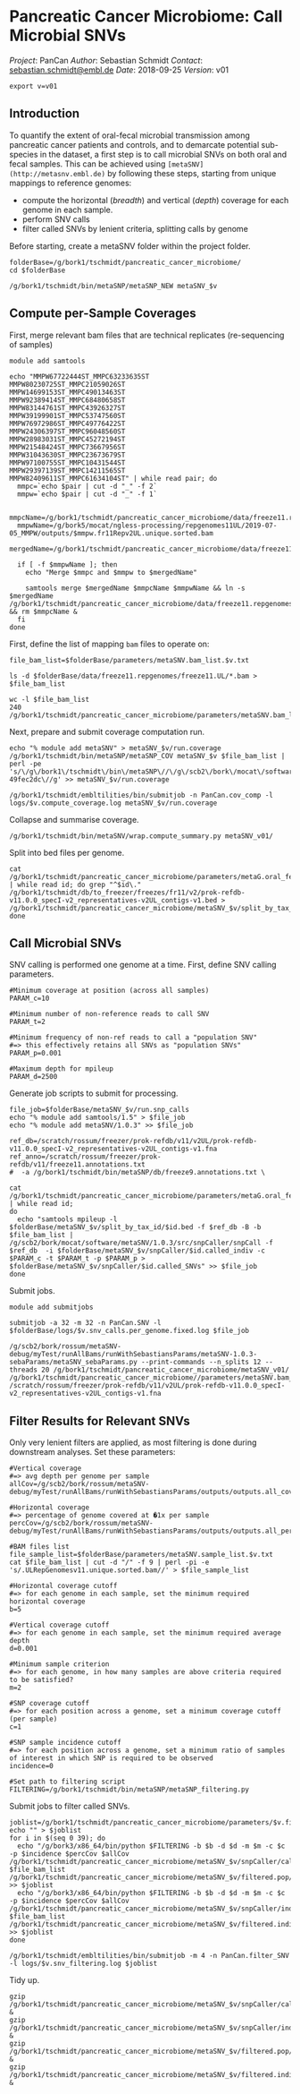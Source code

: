 # Pancreatic Cancer Microbiome: Call Microbial SNVs

*Project*: PanCan
*Author*: Sebastian Schmidt
*Contact*: sebastian.schmidt@embl.de
*Date*: 2018-09-25
*Version*: v01

```
export v=v01
```

## Introduction

To quantify the extent of oral-fecal microbial transmission among pancreatic cancer patients and controls, and to demarcate potential sub-species in the dataset, a first step is to call microbial SNVs on both oral and fecal samples. This can be achieved using `[metaSNV](http://metasnv.embl.de)` by following these steps, starting from unique mappings to reference genomes:

* compute the horizontal (*breadth*) and vertical (*depth*) coverage for each genome in each sample.
* perform SNV calls
* filter called SNVs by lenient criteria, splitting calls by genome

Before starting, create a metaSNV folder within the project folder.

```
folderBase=/g/bork1/tschmidt/pancreatic_cancer_microbiome/
cd $folderBase

/g/bork1/tschmidt/bin/metaSNP/metaSNP_NEW metaSNV_$v
```

## Compute per-Sample Coverages

First, merge relevant bam files that are technical replicates (re-sequencing of samples)

```
module add samtools

echo "MMPW67722444ST_MMPC63233635ST
MMPW80230725ST_MMPC21059026ST
MMPW14699153ST_MMPC49013463ST
MMPW92389414ST_MMPC68480658ST
MMPW83144761ST_MMPC43926327ST
MMPW39199901ST_MMPC53747560ST
MMPW76972986ST_MMPC49776422ST
MMPW24306397ST_MMPC96048560ST
MMPW28983031ST_MMPC45272194ST
MMPW21548424ST_MMPC73667956ST
MMPW31043630ST_MMPC23673679ST
MMPW97100755ST_MMPC10431544ST
MMPW29397139ST_MMPC14211565ST
MMPW82409611ST_MMPC61634104ST" | while read pair; do
  mmpc=`echo $pair | cut -d "_" -f 2`
  mmpw=`echo $pair | cut -d "_" -f 1`

  mmpcName=/g/bork1/tschmidt/pancreatic_cancer_microbiome/data/freeze11.repgenomes/freeze11.UL/$mmpc.ULRepGenomesv11.unique.sorted.bam
  mmpwName=/g/bork5/mocat/ngless-processing/repgenomes11UL/2019-07-05_MMPW/outputs/$mmpw.fr11Repv2UL.unique.sorted.bam
  mergedName=/g/bork1/tschmidt/pancreatic_cancer_microbiome/data/freeze11.repgenomes/freeze11.UL/merged/$mmpc.merged.unique.sorted.bam

  if [ -f $mmpwName ]; then
    echo "Merge $mmpc and $mmpw to $mergedName"

    samtools merge $mergedName $mmpcName $mmpwName && ln -s $mergedName /g/bork1/tschmidt/pancreatic_cancer_microbiome/data/freeze11.repgenomes/freeze11.UL/ && rm $mmpcName &
  fi
done
```

First, define the list of mapping `bam` files to operate on:

```
file_bam_list=$folderBase/parameters/metaSNV.bam_list.$v.txt

ls -d $folderBase/data/freeze11.repgenomes/freeze11.UL/*.bam > $file_bam_list

wc -l $file_bam_list
240 /g/bork1/tschmidt/pancreatic_cancer_microbiome/parameters/metaSNV.bam_list.v01.txt
```

Next, prepare and submit coverage computation run.

```
echo "% module add metaSNV" > metaSNV_$v/run.coverage
/g/bork1/tschmidt/bin/metaSNP/metaSNP_COV metaSNV_$v $file_bam_list | perl -pe 's/\/g\/bork1\/tschmidt\/bin\/metaSNP\//\/g\/scb2\/bork\/mocat\/software\/metaSNV\/git-49fec2dc\//g' >> metaSNV_$v/run.coverage

/g/bork1/tschmidt/embltilities/bin/submitjob -n PanCan.cov_comp -l logs/$v.compute_coverage.log metaSNV_$v/run.coverage
```

Collapse and summarise coverage.

```
/g/bork1/tschmidt/bin/metaSNV/wrap.compute_summary.py metaSNV_v01/
```

Split into bed files per genome.

```
cat /g/bork1/tschmidt/pancreatic_cancer_microbiome/parameters/metaG.oral_fecal.tax_ids_abd.txt | while read id; do grep "^$id\." /g/bork1/tschmidt/db/to_freezer/freezes/fr11/v2/prok-refdb-v11.0.0_specI-v2_representatives-v2UL_contigs-v1.bed > /g/bork1/tschmidt/pancreatic_cancer_microbiome/metaSNV_$v/split_by_tax_id/$id.bed; done
```

## Call Microbial SNVs

SNV calling is performed one genome at a time. First, define SNV calling parameters.

```
#Minimum coverage at position (across all samples)
PARAM_c=10

#Minimum number of non-reference reads to call SNV
PARAM_t=2

#Minimum frequency of non-ref reads to call a "population SNV"
#=> this effectively retains all SNVs as "population SNVs"
PARAM_p=0.001

#Maximum depth for mpileup
PARAM_d=2500
```

Generate job scripts to submit for processing.

```
file_job=$folderBase/metaSNV_$v/run.snp_calls
echo "% module add samtools/1.5" > $file_job
echo "% module add metaSNV/1.0.3" >> $file_job

ref_db=/scratch/rossum/freezer/prok-refdb/v11/v2UL/prok-refdb-v11.0.0_specI-v2_representatives-v2UL_contigs-v1.fna
ref_anno=/scratch/rossum/freezer/prok-refdb/v11/freeze11.annotations.txt
#  -a /g/bork1/tschmidt/bin/metaSNP/db/freeze9.annotations.txt \

cat /g/bork1/tschmidt/pancreatic_cancer_microbiome/parameters/metaG.oral_fecal.tax_ids_abd.txt | while read id;
do
  echo "samtools mpileup -l $folderBase/metaSNV_$v/split_by_tax_id/$id.bed -f $ref_db -B -b $file_bam_list | /g/scb2/bork/mocat/software/metaSNV/1.0.3/src/snpCaller/snpCall -f $ref_db  -i $folderBase/metaSNV_$v/snpCaller/$id.called_indiv -c $PARAM_c -t $PARAM_t -p $PARAM_p > $folderBase/metaSNV_$v/snpCaller/$id.called_SNVs" >> $file_job
done
```

Submit jobs.

```
module add submitjobs

submitjob -a 32 -m 32 -n PanCan.SNV -l $folderBase/logs/$v.snv_calls.per_genome.fixed.log $file_job
```


```
/g/scb2/bork/rossum/metaSNV-debug/myTest/runAllBams/runWithSebastiansParams/metaSNV-1.0.3-sebaParams/metaSNV_sebaParams.py --print-commands --n_splits 12 --threads 20 /g/bork1/tschmidt/pancreatic_cancer_microbiome/metaSNV_v01/ /g/bork1/tschmidt/pancreatic_cancer_microbiome//parameters/metaSNV.bam_list.v01.txt /scratch/rossum/freezer/prok-refdb/v11/v2UL/prok-refdb-v11.0.0_specI-v2_representatives-v2UL_contigs-v1.fna

```

## Filter Results for Relevant SNVs

Only very lenient filters are applied, as most filtering is done during downstream analyses. Set these parameters:

```
#Vertical coverage
#=> avg depth per genome per sample
allCov=/g/scb2/bork/rossum/metaSNV-debug/myTest/runAllBams/runWithSebastiansParams/outputs/outputs.all_cov.tab

#Horizontal coverage
#=> percentage of genome covered at �1x per sample
percCov=/g/scb2/bork/rossum/metaSNV-debug/myTest/runAllBams/runWithSebastiansParams/outputs/outputs.all_perc.tab

#BAM files list
file_sample_list=$folderBase/parameters/metaSNV.sample_list.$v.txt
cat $file_bam_list | cut -d "/" -f 9 | perl -pi -e 's/.ULRepGenomesv11.unique.sorted.bam//' > $file_sample_list

#Horizontal coverage cutoff
#=> for each genome in each sample, set the minimum required horizontal coverage
b=5

#Vertical coverage cutoff
#=> for each genome in each sample, set the minimum required average depth
d=0.001

#Minimum sample criterion
#=> for each genome, in how many samples are above criteria required to be satisfied?
m=2

#SNP coverage cutoff
#=> for each position across a genome, set a minimum coverage cutoff (per sample)
c=1

#SNP sample incidence cutoff
#=> for each position across a genome, set a minimum ratio of samples of interest in which SNP is required to be observed
incidence=0

#Set path to filtering script
FILTERING=/g/bork1/tschmidt/bin/metaSNP/metaSNP_filtering.py
```

Submit jobs to filter called SNVs.

```
joblist=/g/bork1/tschmidt/pancreatic_cancer_microbiome/parameters/$v.filter_SNV.jobs
echo "" > $joblist
for i in $(seq 0 39); do
  echo "/g/bork3/x86_64/bin/python $FILTERING -b $b -d $d -m $m -c $c -p $incidence $percCov $allCov /g/bork1/tschmidt/pancreatic_cancer_microbiome/metaSNV_$v/snpCaller/called_SNVs.best_split_$i $file_bam_list /g/bork1/tschmidt/pancreatic_cancer_microbiome/metaSNV_$v/filtered.pop/" >> $joblist
  echo "/g/bork3/x86_64/bin/python $FILTERING -b $b -d $d -m $m -c $c -p $incidence $percCov $allCov /g/bork1/tschmidt/pancreatic_cancer_microbiome/metaSNV_$v/snpCaller/indiv_called.best_split_$i $file_bam_list /g/bork1/tschmidt/pancreatic_cancer_microbiome/metaSNV_$v/filtered.indiv/" >> $joblist
done

/g/bork1/tschmidt/embltilities/bin/submitjob -m 4 -n PanCan.filter_SNV -l logs/$v.snv_filtering.log $joblist
```

Tidy up.
```
gzip /g/bork1/tschmidt/pancreatic_cancer_microbiome/metaSNV_$v/snpCaller/called_SNVs* &
gzip /g/bork1/tschmidt/pancreatic_cancer_microbiome/metaSNV_$v/snpCaller/indiv_called* &
gzip /g/bork1/tschmidt/pancreatic_cancer_microbiome/metaSNV_$v/filtered.pop/* &
gzip /g/bork1/tschmidt/pancreatic_cancer_microbiome/metaSNV_$v/filtered.indiv/* &
```
